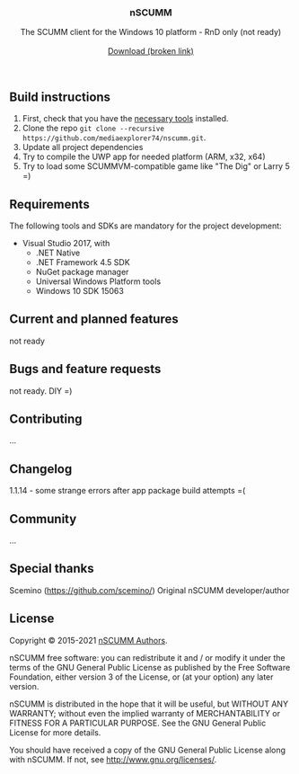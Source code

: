 <p align="center">
  <h3 align="center">nSCUMM</h3>

  <p align="center">
    The SCUMM client for the Windows 10 platform - RnD only (not ready)
    <br>
    <br>
    <a href="https://www.microsoft.com/store/apps/1111111111111">Download (broken link)</a>   
  </p>
</p>

<br>

## Build instructions
1. First, check that you have the [necessary tools](#requirements) installed.
2. Clone the repo `git clone --recursive https://github.com/mediaexplorer74/nscumm.git`.
3. Update all project dependencies
4. Try to compile the UWP app for needed platform (ARM, x32, x64)
5. Try to load some SCUMMVM-compatible game like "The Dig" or Larry 5 =)

## Requirements
The following tools and SDKs are mandatory for the project development:
* Visual Studio 2017, with
    * .NET Native
    * .NET Framework 4.5 SDK
    * NuGet package manager
    * Universal Windows Platform tools
    * Windows 10 SDK 15063


## Current and planned features
not ready

## Bugs and feature requests
not ready. DIY =)

## Contributing
...

## Changelog
1.1.14 - some strange errors after app package build attempts =(

## Community
...


## Special thanks
Scemino (https://github.com/scemino/) Original nSCUMM developer/author


## License
Copyright © 2015-2021 [nSCUMM Authors](https://github.com/scemino/nscumm/graphs/contributors).

nSCUMM free software: you can redistribute it and / or modify it under the terms of the GNU General Public License 
as published by the Free Software Foundation, either version 3 of the License, or (at your option) any later version.

nSCUMM is distributed in the hope that it will be useful, but WITHOUT ANY WARRANTY; without even the implied warranty 
of MERCHANTABILITY or FITNESS FOR A PARTICULAR PURPOSE. See the GNU General Public License for more details.

You should have received a copy of the GNU General Public License along with nSCUMM. 
If not, see http://www.gnu.org/licenses/.
